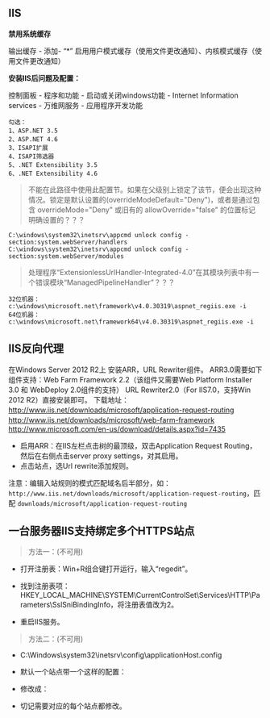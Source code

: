 ## IIS

**禁用系统缓存**

输出缓存 - 添加- “*” 启用用户模式缓存（使用文件更改通知）、内核模式缓存（使用文件更改通知）


**安装IIS后问题及配置：**

控制面板 - 程序和功能 - 启动或关闭windows功能 - Internet Information services - 万维网服务 - 应用程序开发功能
    
    勾选：
    1、ASP.NET 3.5
    2、ASP.NET 4.6
    3、ISAPI扩展
    4、ISAPI筛选器
    5、.NET Extensibility 3.5
    6、.NET Extensibility 4.6
    
> 不能在此路径中使用此配置节。如果在父级别上锁定了该节，便会出现这种情况。锁定是默认设置的(overrideModeDefault="Deny")，或者是通过包含
> overrideMode="Deny" 或旧有的 allowOverride="false" 的位置标记明确设置的？？？


    C:\windows\system32\inetsrv\appcmd unlock config -section:system.webServer/handlers
    C:\windows\system32\inetsrv\appcmd unlock config -section:system.webServer/modules

    
> 处理程序“ExtensionlessUrlHandler-Integrated-4.0”在其模块列表中有一个错误模块“ManagedPipelineHandler”？？？

    32位机器： c:\windows\microsoft.net\framework\v4.0.30319\aspnet_regiis.exe -i
    64位机器： c:\windows\microsoft.net\framework64\v4.0.30319\aspnet_regiis.exe -i



## IIS反向代理

在Windows Server 2012 R2上 安装ARR，URL Rewriter组件。
ARR3.0需要如下组件支持：Web Farm Framework 2.2（该组件又需要Web Platform Installer 3.0 和 WebDeploy 2.0组件的支持）
URL Rewriter2.0（For IIS7.0，支持Win 2012 R2）直接安装即可。
下载地址：http://www.iis.net/downloads/microsoft/application-request-routing
　　　　      http://www.iis.net/downloads/microsoft/web-farm-framework
　　　　      http://www.microsoft.com/en-us/download/details.aspx?id=7435

- 启用ARR：在IIS左栏点击树的最顶级，双击Application Request Routing，然后在右侧点击server proxy settings，对其启用。
- 点击站点，选Url rewrite添加规则。

注意：编辑入站规则的模式匹配域名后半部分，如：`http://www.iis.net/downloads/microsoft/application-request-routing`，匹配 `downloads/microsoft/application-request-routing`




## 一台服务器IIS支持绑定多个HTTPS站点


> 方法一：(不可用)

- 打开注册表：Win+R组合键打开运行，输入“regedit”。

- 找到注册表项：HKEY_LOCAL_MACHINE\SYSTEM\CurrentControlSet\Services\HTTP\Parameters\SslSniBindingInfo，将注册表值改为2。

- 重启IIS服务。


> 方法二：(不可用)

- C:\Windows\system32\inetsrv\config\applicationHost.config

- 默认一个站点带一个这样的配置：<binding protocol="https" bindingInformation="*:443" />
- 修改成：<binding protocol="https" bindingInformation="*:443:www.baidu.om" />

- 切记需要对应的每个站点都修改。